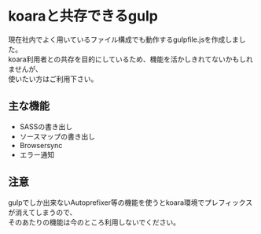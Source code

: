 # koaraと共存できるgulp

現在社内でよく用いているファイル構成でも動作するgulpfile.jsを作成しました。  
koara利用者との共存を目的にしているため、機能を活かしきれてないかもしれませんが、  
使いたい方はご利用下さい。

## 主な機能

- SASSの書き出し
- ソースマップの書き出し
- Browsersync
- エラー通知

## 注意
gulpでしか出来ないAutoprefixer等の機能を使うとkoara環境でプレフィックスが消えてしまうので、  
そのあたりの機能は今のところ利用しないでください。
